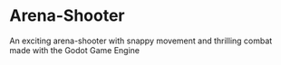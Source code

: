 # Arena-Shooter
 An exciting arena-shooter with snappy movement and thrilling combat made with the Godot Game Engine 
